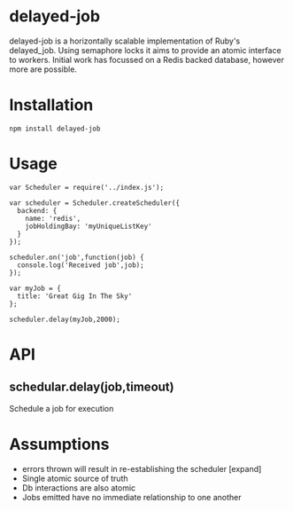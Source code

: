 delayed-job
===========
delayed-job is a horizontally scalable implementation of Ruby's delayed_job. Using semaphore locks it aims to provide an atomic interface to workers. Initial work has focussed on a Redis backed database, however more are possible.

# Installation

```npm install delayed-job```

# Usage
```
var Scheduler = require('../index.js');

var scheduler = Scheduler.createScheduler({
  backend: {
    name: 'redis',
    jobHoldingBay: 'myUniqueListKey'
  }
});

scheduler.on('job',function(job) {
  console.log('Received job',job);
});

var myJob = {
  title: 'Great Gig In The Sky'
};

scheduler.delay(myJob,2000);
```

# API

## schedular.delay(job,timeout)
Schedule a job for execution

# Assumptions
* errors thrown will result in re-establishing the scheduler [expand]
* Single atomic source of truth
* Db interactions are also atomic
* Jobs emitted have no immediate relationship to one another